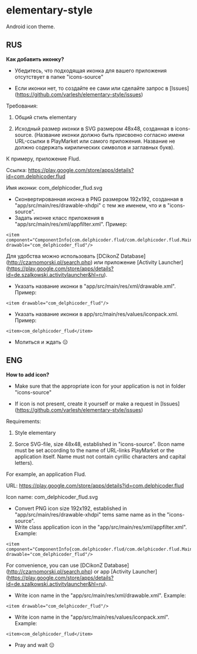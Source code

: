 # elementary-style
Android icon theme.

## RUS

<b>Как добавить иконку?</b>
* Убедитесь, что подходящая иконка для вашего приложения отсутствует в папке "icons-source"

* Если иконки нет, то создайте ее сами или сделайте запрос  в [Issues] (https://github.com/varlesh/elementary-style/issues)

Требования:

1. Общий стиль elementary

2. Исходный размер иконки в SVG размером 48x48, созданная в icons-source. (Название иконки должно быть присвоено согласно имени URL-ссылки в PlayMarket или самого приложения. Название не должно содержать кирилических символов и заглавных букв).

К примеру, приложение Flud.

Ссылка: https://play.google.com/store/apps/details?id=com.delphicoder.flud

Имя иконки: com_delphicoder_flud.svg

* Сконвертированная иконка в PNG размером 192x192, созданная в "app/src/main/res/drawable-xhdpi" с тем же именем, что и в "icons-source".
* Задать иконке класс приложения в "app/src/main/res/xml/appfilter.xml".
Пример:
```
<item component="ComponentInfo{com.delphicoder.flud/com.delphicoder.flud.MainActivity}" drawable="com_delphicoder_flud"/>
```
Для удобства можно использовать [DCikonZ Database] (http://czarnomorski.pl/search.php) или приложение [Activity Launcher] (https://play.google.com/store/apps/details?id=de.szalkowski.activitylauncher&hl=ru).

* Указать название иконки в "app/src/main/res/xml/drawable.xml".
Пример:
```
<item drawable="com_delphicoder_flud"/>
```
* Указать название иконки в app/src/main/res/values/iconpack.xml.
Пример:
```
<item>com_delphicoder_flud</item>
```
* Молиться и ждать :expressionless:

## ENG

<b>How to add icon?</b>
* Make sure that the appropriate icon for your application is not in folder "icons-source"

* If icon is not present, create it yourself or make a request in [Issues] (https://github.com/varlesh/elementary-style/issues)

Requirements:

1. Style elementary

2. Sorce SVG-file, size 48x48, established in "icons-source". (Icon name must be set according to the name of URL-links PlayMarket or the application itself. Name must not contain cyrillic characters and capital letters).

For example, an application Flud.

URL: https://play.google.com/store/apps/details?id=com.delphicoder.flud

Icon name: com_delphicoder_flud.svg

* Convert PNG icon size 192x192, established in "app/src/main/res/drawable-xhdpi" tems same name as in the "icons-source".
* Write class application icon in the "app/src/main/res/xml/appfilter.xml".
Example:
```
<item component="ComponentInfo{com.delphicoder.flud/com.delphicoder.flud.MainActivity}" drawable="com_delphicoder_flud"/>
```
For convenience, you can use [DCikonZ Database] (http://czarnomorski.pl/search.php) or app [Activity Launcher] (https://play.google.com/store/apps/details?id=de.szalkowski.activitylauncher&hl=ru).

* Write icon name in the "app/src/main/res/xml/drawable.xml".
Example:
```
<item drawable="com_delphicoder_flud"/>
```
* Write icon name in the "app/src/main/res/values/iconpack.xml".
Example:
```
<item>com_delphicoder_flud</item>
```
* Pray and wait :expressionless: